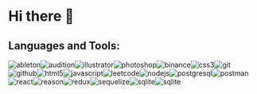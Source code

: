 # Hi there 👋

## Languages and Tools:

![ableton](https://img.shields.io/badge/Ableton%20Live-000000?style=for-the-badge&logo=AbletonLive&logoColor=white)![audition](https://img.shields.io/badge/Adobe%20Audition-9999FF?style=for-the-badge&logo=AdobeAudition&logoColor=white)![illustrator](https://img.shields.io/badge/Adobe%20Illustrator-FFA900?style=for-the-badge&logo=AdobeIllustrator&logoColor=white)![photoshop](https://img.shields.io/badge/Adobe%20Photoshop-31A8FF?style=for-the-badge&logo=AdobePhotoshop&logoColor=white)![binance](https://img.shields.io/badge/Binance-F0B90B?style=for-the-badge&logo=Binance&logoColor=white)![css3](https://img.shields.io/badge/CSS3-1572B6?style=for-the-badge&logo=CSS3&logoColor=white)![git](https://img.shields.io/badge/Git-F05032?style=for-the-badge&logo=Git&logoColor=white)![github](https://img.shields.io/badge/GitHub-181717?style=for-the-badge&logo=GitHub&logoColor=white)![html5](https://img.shields.io/badge/HTML5-E34F26?style=for-the-badge&logo=HTML5&logoColor=white)![javascript](https://img.shields.io/badge/Javascript-F7DF1E?style=for-the-badge&logo=Javascript&logoColor=white)![leetcode](https://img.shields.io/badge/Leetcode-FFA116?style=for-the-badge&logo=Leetcode&logoColor=white)![nodejs](https://img.shields.io/badge/Node.js-339933?style=for-the-badge&logo=Node.js&logoColor=white)![postgresql](https://img.shields.io/badge/PostgreSQL-4169E1?style=for-the-badge&logo=PostgreSQL&logoColor=white)![postman](https://img.shields.io/badge/Postman-FF6C37?style=for-the-badge&logo=Postman&logoColor=white)![react](https://img.shields.io/badge/React-61DAFB?style=for-the-badge&logo=React&logoColor=white)![reason](https://img.shields.io/badge/Reason%20Studios-FFFFFF?style=for-the-badge&logo=Reason%20Studios&logoColor=black)![redux](https://img.shields.io/badge/Redux-764ABC?style=for-the-badge&logo=Redux&logoColor=white)![sequelize](https://img.shields.io/badge/Sequelize-52B0E7?style=for-the-badge&logo=Sequelize&logoColor=white)![sqlite](https://img.shields.io/badge/SQLite-003B57?style=for-the-badge&logo=SQLite&logoColor=white)![sqlite](https://img.shields.io/badge/Visual%20Studio%20Code-007ACC?style=for-the-badge&logo=Visual%20Studio%20Code&logoColor=white)
